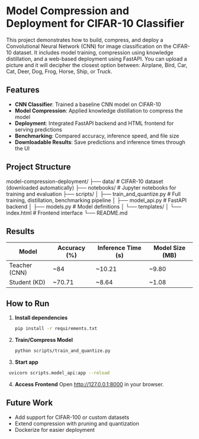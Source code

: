 # Model Compression and Deployment for CIFAR-10 Classifier

This project demonstrates how to build, compress, and deploy a Convolutional Neural Network (CNN) for image classification on the CIFAR-10 dataset. It includes model training, compression using knowledge distillation, and a web-based deployment using FastAPI. You can upload a picture and it will decipher the closest option between: Airplane, Bird, Car, Cat, Deer, Dog, Frog, Horse, Ship, or Truck.

## Features

- **CNN Classifier**: Trained a baseline CNN model on CIFAR-10
- **Model Compression**: Applied knowledge distillation to compress the model
- **Deployment**: Integrated FastAPI backend and HTML frontend for serving predictions
- **Benchmarking**: Compared accuracy, inference speed, and file size
- **Downloadable Results**: Save predictions and inference times through the UI

## Project Structure

model-compression-deployment/
├── data/ # CIFAR-10 dataset (downloaded automatically)
├── notebooks/ # Jupyter notebooks for training and evaluation
├── scripts/
│ ├── train_and_quantize.py # Full training, distillation, benchmarking pipeline
│ ├── model_api.py # FastAPI backend
│ ├── models.py # Model definitions
│ └── templates/
│ └── index.html # Frontend interface
└── README.md

## Results

| Model         | Accuracy (%) | Inference Time (s) | Model Size (MB) |
|---------------|--------------|---------------------|------------------|
| Teacher (CNN) | ~84          | ~10.21              | ~9.80            |
| Student (KD)  | ~70.71       | ~8.64               | ~1.08            |

## How to Run

1. **Install dependencies**
   ```bash
   pip install -r requirements.txt
   
2. **Train/Compress Model**
   ```bash
   python scripts/train_and_quantize.py

3. **Start app**
  ```bash
   uvicorn scripts.model_api:app --reload
  ```

4. **Access Frontend**
Open http://127.0.0.1:8000 in your browser.

## Future Work
- Add support for CIFAR-100 or custom datasets
- Extend compression with pruning and quantization
- Dockerize for easier deployment
